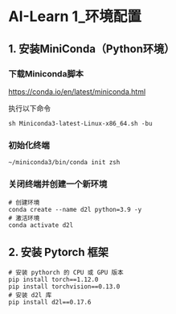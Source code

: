 # AI-Learn 1_环境配置

## 1. 安装MiniConda（Python环境）

### 下载Miniconda脚本

https://conda.io/en/latest/miniconda.html

执行以下命令

```shell
sh Miniconda3-latest-Linux-x86_64.sh -bu
```

### 初始化终端

```shell
~/miniconda3/bin/conda init zsh
```

### 关闭终端并创建一个新环境

```shell
# 创建环境
conda create --name d2l python=3.9 -y
# 激活环境
conda activate d2l
```

## 2. 安装 Pytorch 框架

```shell  
# 安装 pythorch 的 CPU 或 GPU 版本
pip install torch==1.12.0
pip install torchvision==0.13.0
# 安装 d2l 库
pip install d2l==0.17.6
```

